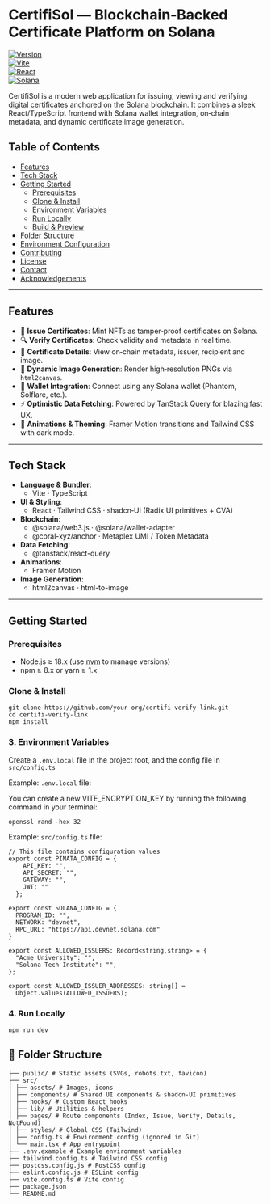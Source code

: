 # CertifiSol — Blockchain‑Backed Certificate Platform on Solana

[![Version](https://img.shields.io/badge/version-1.0.0-blue.svg)](https://github.com/your-org/certifi-verify-link)  
[![Vite](https://img.shields.io/badge/bundler-Vite-646cff)](https://vitejs.dev)  
[![React](https://img.shields.io/badge/framework-React-61dafb)](https://reactjs.org)  
[![Solana](https://img.shields.io/badge/blockchain-Solana-00FFA3)](https://solana.com)  

CertifiSol is a modern web application for issuing, viewing and verifying digital certificates anchored on the Solana blockchain. It combines a sleek React/TypeScript frontend with Solana wallet integration, on‑chain metadata, and dynamic certificate image generation.

## Table of Contents

- [Features](#features)   
- [Tech Stack](#tech-stack)  
- [Getting Started](#getting-started)  
  - [Prerequisites](#prerequisites)  
  - [Clone & Install](#clone--install)  
  - [Environment Variables](#environment-variables)  
  - [Run Locally](#run-locally)  
  - [Build & Preview](#build--preview)  
- [Folder Structure](#folder-structure)  
- [Environment Configuration](#environment-configuration)  
- [Contributing](#contributing)  
- [License](#license)  
- [Contact](#contact)  
- [Acknowledgements](#acknowledgements)  

---

## Features

- 🚀 **Issue Certificates**: Mint NFTs as tamper‑proof certificates on Solana.  
- 🔍 **Verify Certificates**: Check validity and metadata in real time.  
- 📄 **Certificate Details**: View on‑chain metadata, issuer, recipient and image.  
- 📸 **Dynamic Image Generation**: Render high‑resolution PNGs via `html2canvas`.  
- 🔑 **Wallet Integration**: Connect using any Solana wallet (Phantom, Solflare, etc.).  
- ⚡ **Optimistic Data Fetching**: Powered by TanStack Query for blazing fast UX.  
- 🎨 **Animations & Theming**: Framer Motion transitions and Tailwind CSS with dark mode.  

---

## Tech Stack

- **Language & Bundler**:  
  - Vite · TypeScript  
- **UI & Styling**:  
  - React · Tailwind CSS · shadcn‑UI (Radix UI primitives + CVA)  
- **Blockchain**:  
  - @solana/web3.js · @solana/wallet-adapter  
  - @coral-xyz/anchor · Metaplex UMI / Token Metadata  
- **Data Fetching**:  
  - @tanstack/react-query  
- **Animations**:  
  - Framer Motion  
- **Image Generation**:  
  - html2canvas · html-to-image  

---

## Getting Started

### Prerequisites

- Node.js ≥ 18.x (use [nvm](https://github.com/nvm-sh/nvm) to manage versions)  
- npm ≥ 8.x or yarn ≥ 1.x  

### Clone & Install
```
git clone https://github.com/your-org/certifi-verify-link.git
cd certifi-verify-link
npm install
```

### 3. Environment Variables

Create a `.env.local` file in the project root, and the config file in `src/config.ts`

Example: 
`.env.local` file:

You can create a new VITE_ENCRYPTION_KEY by running the following command in your terminal:
```
openssl rand -hex 32 
```

Example: 
`src/config.ts` file:

```
// This file contains configuration values
export const PINATA_CONFIG = {
    API_KEY: "",
    API_SECRET: "",
    GATEWAY: "",
    JWT: ""
  };

export const SOLANA_CONFIG = {
  PROGRAM_ID: "",
  NETWORK: "devnet",
  RPC_URL: "https://api.devnet.solana.com"
}

export const ALLOWED_ISSUERS: Record<string,string> = {
  "Acme University": "",
  "Solana Tech Institute": "",
};

export const ALLOWED_ISSUER_ADDRESSES: string[] =
  Object.values(ALLOWED_ISSUERS);

```

### 4. Run Locally

```
npm run dev
```

## 📁 Folder Structure
```
├── public/ # Static assets (SVGs, robots.txt, favicon)
├── src/
│ ├── assets/ # Images, icons
│ ├── components/ # Shared UI components & shadcn‑UI primitives
│ ├── hooks/ # Custom React hooks
│ ├── lib/ # Utilities & helpers
│ ├── pages/ # Route components (Index, Issue, Verify, Details, NotFound)
│ ├── styles/ # Global CSS (Tailwind)
│ ├── config.ts # Environment config (ignored in Git)
│ └── main.tsx # App entrypoint
├── .env.example # Example environment variables
├── tailwind.config.ts # Tailwind CSS config
├── postcss.config.js # PostCSS config
├── eslint.config.js # ESLint config
├── vite.config.ts # Vite config
├── package.json
└── README.md
```
